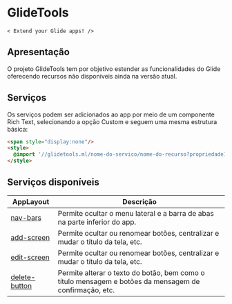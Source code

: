# GlideTools 
`< Extend your Glide apps! />`

## Apresentação

O projeto GlideTools tem por objetivo estender as funcionalidades do Glide oferecendo recursos não disponíveis ainda na versão atual.

## Serviços

Os serviços podem ser adicionados ao app por meio de um componente Rich Text, selecionando a opção Custom e seguem uma mesma estrutura básica:

```html
<span style="display:none"/>
<style>
  @import '//glidetools.ml/nome-do-servico/nome-do-recurso?propriedade1=valor1&propriedade2=valor2';
</style>
```

## Serviços disponíveis

| AppLayout | Descrição |
| - | - |
| [nav-bars](AppLayout-NavBars.md) | Permite ocultar o menu lateral e a barra de abas na parte inferior do app. |
| [add-screen](AppLayout-AddScreen.md) | Permite ocultar ou renomear botões, centralizar e mudar o título da tela, etc. |
| [edit-screen](AppLayout-EditScreen.md) | Permite ocultar ou renomear botões, centralizar e mudar o título da tela, etc. |
| [delete-button](AppLayout-DeleteButton.md) | Permite alterar o texto do botão, bem como o título mensagem e botões da mensagem de confirmação, etc. |
